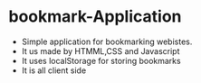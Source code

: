 # bookmark-Application

- Simple application for bookmarking webistes.
- It us made by HTMML,CSS and Javascript 
- It uses localStorage for storing bookmarks
- It is all client side 
